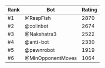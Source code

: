 Rank|Bot|Rating
---|---|---
#1|@RaspFish|2870
#2|@colinbot|2674
#3|@Nakshatra3|2522
#4|@anti-bot|2330
#5|@pawnrobot|1919
#6|@MinOpponentMoves|1064
